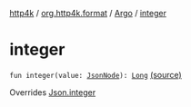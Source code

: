 [http4k](../../index.md) / [org.http4k.format](../index.md) / [Argo](index.md) / [integer](./integer.md)

# integer

`fun integer(value: `[`JsonNode`](http://argo.sourceforge.net/javadoc/argo/jdom/JsonNode.html)`): `[`Long`](https://kotlinlang.org/api/latest/jvm/stdlib/kotlin/-long/index.html) [(source)](https://github.com/http4k/http4k/blob/master/http4k-format-argo/src/main/kotlin/org/http4k/format/Argo.kt#L63)

Overrides [Json.integer](../-json/integer.md)

